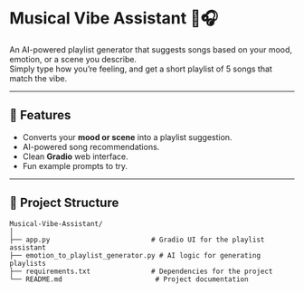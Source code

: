 # Musical Vibe Assistant 🎵🎧

An AI-powered playlist generator that suggests songs based on your mood, emotion, or a scene you describe.  
Simply type how you’re feeling, and get a short playlist of 5 songs that match the vibe.

---

## 🚀 Features
- Converts your **mood or scene** into a playlist suggestion.
- AI-powered song recommendations.
- Clean **Gradio** web interface.
- Fun example prompts to try.

---

## 📂 Project Structure
```plaintext
Musical-Vibe-Assistant/
│
├── app.py                         # Gradio UI for the playlist assistant
├── emotion_to_playlist_generator.py # AI logic for generating playlists
├── requirements.txt               # Dependencies for the project
└── README.md                       # Project documentation
